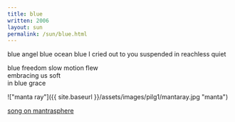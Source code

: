 ```yaml
---
title: blue
written: 2006
layout: sun
permalink: /sun/blue.html
---
```


<div class="poem">
blue angel blue ocean blue  
I cried out to you  
suspended in reachless quiet
 
blue freedom slow motion flew  
embracing us soft  
in blue grace
</div>

!["manta ray"]({{ site.baseurl }}/assets/images/pilg1/mantaray.jpg "manta")

[song on mantrasphere](/mantrasphere/blue.html)
